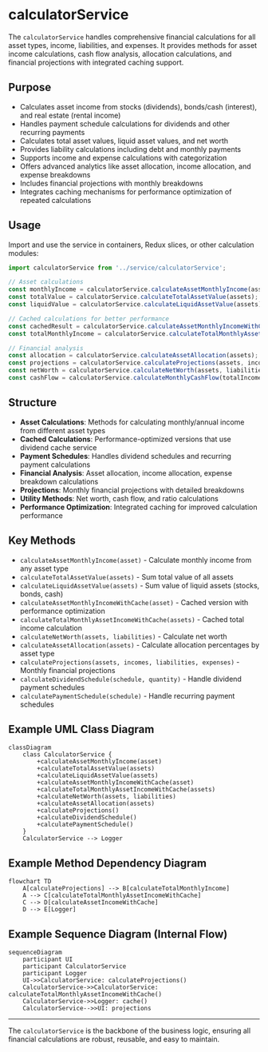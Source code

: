 # calculatorService

The `calculatorService` handles comprehensive financial calculations for all asset types, income, liabilities, and expenses. It provides methods for asset income calculations, cash flow analysis, allocation calculations, and financial projections with integrated caching support.

## Purpose
- Calculates asset income from stocks (dividends), bonds/cash (interest), and real estate (rental income)
- Handles payment schedule calculations for dividends and other recurring payments
- Calculates total asset values, liquid asset values, and net worth
- Provides liability calculations including debt and monthly payments
- Supports income and expense calculations with categorization
- Offers advanced analytics like asset allocation, income allocation, and expense breakdowns
- Includes financial projections with monthly breakdowns
- Integrates caching mechanisms for performance optimization of repeated calculations

## Usage
Import and use the service in containers, Redux slices, or other calculation modules:

```typescript
import calculatorService from '../service/calculatorService';

// Asset calculations
const monthlyIncome = calculatorService.calculateAssetMonthlyIncome(asset);
const totalValue = calculatorService.calculateTotalAssetValue(assets);
const liquidValue = calculatorService.calculateLiquidAssetValue(assets);

// Cached calculations for better performance
const cachedResult = calculatorService.calculateAssetMonthlyIncomeWithCache(asset);
const totalMonthlyIncome = calculatorService.calculateTotalMonthlyAssetIncomeWithCache(assets);

// Financial analysis
const allocation = calculatorService.calculateAssetAllocation(assets);
const projections = calculatorService.calculateProjections(assets, incomes, liabilities, expenses);
const netWorth = calculatorService.calculateNetWorth(assets, liabilities);
const cashFlow = calculatorService.calculateMonthlyCashFlow(totalIncome, totalExpenses);
```

## Structure
- **Asset Calculations**: Methods for calculating monthly/annual income from different asset types
- **Cached Calculations**: Performance-optimized versions that use dividend cache service
- **Payment Schedules**: Handles dividend schedules and recurring payment calculations
- **Financial Analysis**: Asset allocation, income allocation, expense breakdown calculations
- **Projections**: Monthly financial projections with detailed breakdowns
- **Utility Methods**: Net worth, cash flow, and ratio calculations
- **Performance Optimization**: Integrated caching for improved calculation performance

## Key Methods
- `calculateAssetMonthlyIncome(asset)` - Calculate monthly income from any asset type
- `calculateTotalAssetValue(assets)` - Sum total value of all assets
- `calculateLiquidAssetValue(assets)` - Sum value of liquid assets (stocks, bonds, cash)
- `calculateAssetMonthlyIncomeWithCache(asset)` - Cached version with performance optimization
- `calculateTotalMonthlyAssetIncomeWithCache(assets)` - Cached total income calculation
- `calculateNetWorth(assets, liabilities)` - Calculate net worth
- `calculateAssetAllocation(assets)` - Calculate allocation percentages by asset type
- `calculateProjections(assets, incomes, liabilities, expenses)` - Monthly financial projections
- `calculateDividendSchedule(schedule, quantity)` - Handle dividend payment schedules
- `calculatePaymentSchedule(schedule)` - Handle recurring payment schedules

## Example UML Class Diagram
```mermaid
classDiagram
    class CalculatorService {
        +calculateAssetMonthlyIncome(asset)
        +calculateTotalAssetValue(assets)
        +calculateLiquidAssetValue(assets)
        +calculateAssetMonthlyIncomeWithCache(asset)
        +calculateTotalMonthlyAssetIncomeWithCache(assets)
        +calculateNetWorth(assets, liabilities)
        +calculateAssetAllocation(assets)
        +calculateProjections()
        +calculateDividendSchedule()
        +calculatePaymentSchedule()
    }
    CalculatorService --> Logger
```

## Example Method Dependency Diagram
```mermaid
flowchart TD
    A[calculateProjections] --> B[calculateTotalMonthlyIncome]
    A --> C[calculateTotalMonthlyAssetIncomeWithCache]
    C --> D[calculateAssetIncomeWithCache]
    D --> E[Logger]
```

## Example Sequence Diagram (Internal Flow)
```mermaid
sequenceDiagram
    participant UI
    participant CalculatorService
    participant Logger
    UI->>CalculatorService: calculateProjections()
    CalculatorService->>CalculatorService: calculateTotalMonthlyAssetIncomeWithCache()
    CalculatorService->>Logger: cache()
    CalculatorService-->>UI: projections
```

---

The `calculatorService` is the backbone of the business logic, ensuring all financial calculations are robust, reusable, and easy to maintain.
